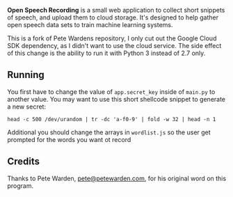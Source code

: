 **Open Speech Recording** is a small web application to collect short snippets of speech, and upload them to cloud storage. It's designed to help gather open speech data sets to train machine learning systems.

This is a fork of Pete Wardens repository, I only cut out the Google Cloud SDK dependency, as I didn't want to use the cloud service. The side effect of this change is the ability to run it with Python 3 instead of 2.7 only. 

## Running

You first have to change the value of `app.secret_key` inside of `main.py` to another value. You may want to use this short shellcode snippet to generate a new secret:
```
head -c 500 /dev/urandom | tr -dc 'a-f0-9' | fold -w 32 | head -n 1
```
Additional you should change the arrays in `wordlist.js` so the user get prompted for the words you want ot record

## Credits

Thanks to Pete Warden, pete@petewarden.com, for his original word on this program.
